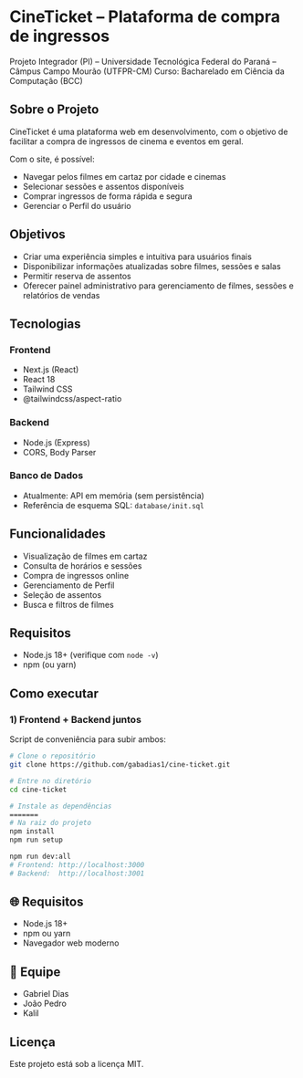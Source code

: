 # CineTicket – Plataforma de compra de ingressos

Projeto Integrador (PI) – Universidade Tecnológica Federal do Paraná – Câmpus Campo Mourão (UTFPR-CM)
Curso: Bacharelado em Ciência da Computação (BCC)

## Sobre o Projeto

CineTicket é uma plataforma web em desenvolvimento, com o objetivo de facilitar a compra de ingressos de cinema e eventos em geral.

Com o site, é possível:
- Navegar pelos filmes em cartaz por cidade e cinemas
- Selecionar sessões e assentos disponíveis
- Comprar ingressos de forma rápida e segura
- Gerenciar o Perfil do usuário

## Objetivos

- Criar uma experiência simples e intuitiva para usuários finais
- Disponibilizar informações atualizadas sobre filmes, sessões e salas
- Permitir reserva de assentos
- Oferecer painel administrativo para gerenciamento de filmes, sessões e relatórios de vendas

## Tecnologias

### Frontend
- Next.js (React)
- React 18
- Tailwind CSS
- @tailwindcss/aspect-ratio

### Backend
- Node.js (Express)
- CORS, Body Parser

### Banco de Dados
- Atualmente: API em memória (sem persistência)
- Referência de esquema SQL: `database/init.sql`

## Funcionalidades

- Visualização de filmes em cartaz
- Consulta de horários e sessões
- Compra de ingressos online
- Gerenciamento de Perfil
- Seleção de assentos
- Busca e filtros de filmes

## Requisitos

- Node.js 18+ (verifique com `node -v`)
- npm (ou yarn)

## Como executar

### 1) Frontend + Backend juntos

Script de conveniência para subir ambos:

```bash
# Clone o repositório
git clone https://github.com/gabadias1/cine-ticket.git

# Entre no diretório
cd cine-ticket

# Instale as dependências
=======
# Na raiz do projeto 
npm install
npm run setup   

npm run dev:all
# Frontend: http://localhost:3000
# Backend:  http://localhost:3001
```

## 🌐 Requisitos

- Node.js 18+
- npm ou yarn
- Navegador web moderno

## 👥 Equipe

- Gabriel Dias
- João Pedro
- Kalil

## Licença

Este projeto está sob a licença MIT.

